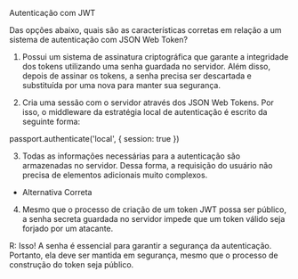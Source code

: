 Autenticação com JWT

Das opções abaixo, quais são as características corretas em relação a um sistema de autenticação com JSON Web Token?

1. Possui um sistema de assinatura criptográfica que garante a integridade dos tokens utilizando uma senha guardada no servidor. Além disso, depois de assinar os tokens, a senha precisa ser descartada e substituída por uma nova para manter sua segurança.


2. Cria uma sessão com o servidor através dos JSON Web Tokens. Por isso, o middleware da estratégia local de autenticação é escrito da seguinte forma:

passport.authenticate('local', { session: true })

3. Todas as informações necessárias para a autenticação são armazenadas no servidor. Dessa forma, a requisição do usuário não precisa de elementos adicionais muito complexos.

* Alternativa Correta
4. Mesmo que o processo de criação de um token JWT possa ser público, a senha secreta guardada no servidor impede que um token válido seja forjado por um atacante.

R: Isso! A senha é essencial para garantir a segurança da autenticação. Portanto, ela deve ser mantida em segurança, mesmo que o processo de construção do token seja público.